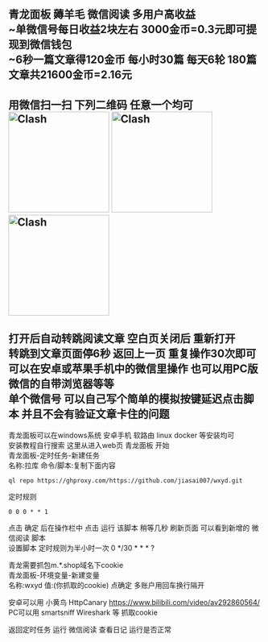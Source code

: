 青龙面板 薅羊毛 微信阅读 多用户高收益<br>
~单微信号每日收益2块左右 3000金币=0.3元即可提现到微信钱包<br>
~6秒一篇文章得120金币 每小时30篇 每天6轮 180篇文章共21600金币=2.16元<br>
--
用微信扫一扫 下列二维码 任意一个均可<br>
<img src="https://github.com/jiasai007/wxyd/blob/e9dfdf7afdc486f0bb7b9021926e010c588056fb/1.png" alt="Clash" width="200">
<img src="https://github.com/jiasai007/wxyd/blob/e9dfdf7afdc486f0bb7b9021926e010c588056fb/2.png" alt="Clash" width="200">
<img src="https://github.com/jiasai007/wxyd/blob/e9dfdf7afdc486f0bb7b9021926e010c588056fb/3.png" alt="Clash" width="200">
<br>
--
打开后自动转跳阅读文章 空白页关闭后 重新打开 <br>
转跳到文章页面停6秒 返回上一页 重复操作30次即可 <br>
可以在安卓或苹果手机中的微信里操作 也可以用PC版微信的自带浏览器等等<br>
单个微信号 可以自己写个简单的模拟按键延迟点击脚本 并且不会有验证文章卡住的问题 
--
青龙面板可以在windows系统 安卓手机 软路由 linux docker 等安装均可 <br>
安装教程自行搜索 这里从进入web页 青龙面板 开始<br>
青龙面板-定时任务-新建任务<br>
名称:拉库 命令/脚本:复制下面内容
```Shell
ql repo https://ghproxy.com/https://github.com/jiasai007/wxyd.git
```
定时规则 
```Shell
0 0 0 * * 1
```
点击 确定 后在操作栏中 点击 运行 该脚本
稍等几秒 刷新页面 可以看到新增的 微信阅读 脚本  <br>
设置脚本 定时规则为半小时一次 0 */30 * * * ? <br>

青龙需要抓包m.*.shop域名下cookie <br>
青龙面板-环境变量-新建变量<br>
名称:wxyd 值:(你抓取的cookie) 点确定 多账户用回车换行隔开<br>

安卓可以用 小黄鸟 HttpCanary  https://www.bilibili.com/video/av292860564/<br> 
PC可以用 smartsniff Wireshark 等 抓取cookie

返回定时任务 运行 微信阅读 查看日记 运行是否正常
